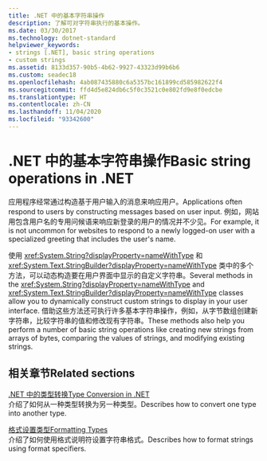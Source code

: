 ```yaml
---
title: .NET 中的基本字符串操作
description: 了解可对字符串执行的基本操作。
ms.date: 03/30/2017
ms.technology: dotnet-standard
helpviewer_keywords:
- strings [.NET], basic string operations
- custom strings
ms.assetid: 8133d357-90b5-4b62-9927-43323d99b6b6
ms.custom: seadec18
ms.openlocfilehash: 4ab087435880c6a5357bc161899cd585982622f4
ms.sourcegitcommit: ffd4d5e824db6c5f0c3521c0e802fd9e8f0edcbe
ms.translationtype: HT
ms.contentlocale: zh-CN
ms.lasthandoff: 11/04/2020
ms.locfileid: "93342600"
---
```

# <a name="basic-string-operations-in-net"></a><span data-ttu-id="96192-103">.NET 中的基本字符串操作</span><span class="sxs-lookup"><span data-stu-id="96192-103">Basic string operations in .NET</span></span>

<span data-ttu-id="96192-104">应用程序经常通过构造基于用户输入的消息来响应用户。</span><span class="sxs-lookup"><span data-stu-id="96192-104">Applications often respond to users by constructing messages based on user input.</span></span> <span data-ttu-id="96192-105">例如，网站用包含用户名的专用问候语来响应新登录的用户的情况并不少见。</span><span class="sxs-lookup"><span data-stu-id="96192-105">For example, it is not uncommon for websites to respond to a newly logged-on user with a specialized greeting that includes the user's name.</span></span>

<span data-ttu-id="96192-106">使用 <xref:System.String?displayProperty=nameWithType> 和 <xref:System.Text.StringBuilder?displayProperty=nameWithType> 类中的多个方法，可以动态构造要在用户界面中显示的自定义字符串。</span><span class="sxs-lookup"><span data-stu-id="96192-106">Several methods in the <xref:System.String?displayProperty=nameWithType> and <xref:System.Text.StringBuilder?displayProperty=nameWithType> classes allow you to dynamically construct custom strings to display in your user interface.</span></span> <span data-ttu-id="96192-107">借助这些方法还可执行许多基本字符串操作，例如，从字节数组创建新字符串，比较字符串的值和修改现有字符串。</span><span class="sxs-lookup"><span data-stu-id="96192-107">These methods also help you perform a number of basic string operations like creating new strings from arrays of bytes, comparing the values of strings, and modifying existing strings.</span></span>

## <a name="related-sections"></a><span data-ttu-id="96192-108">相关章节</span><span class="sxs-lookup"><span data-stu-id="96192-108">Related sections</span></span>

<span data-ttu-id="96192-109">[.NET 中的类型转换](type-conversion.md)</span><span class="sxs-lookup"><span data-stu-id="96192-109">[Type Conversion in .NET](type-conversion.md)</span></span>\
<span data-ttu-id="96192-110">介绍了如何从一种类型转换为另一种类型。</span><span class="sxs-lookup"><span data-stu-id="96192-110">Describes how to convert one type into another type.</span></span>

<span data-ttu-id="96192-111">[格式设置类型](formatting-types.md)</span><span class="sxs-lookup"><span data-stu-id="96192-111">[Formatting Types](formatting-types.md)</span></span>\
<span data-ttu-id="96192-112">介绍了如何使用格式说明符设置字符串格式。</span><span class="sxs-lookup"><span data-stu-id="96192-112">Describes how to format strings using format specifiers.</span></span>
